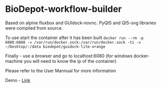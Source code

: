 # BioDepot-workflow-builder

Based on alpine fluxbox and GUIdock-novnc. PyQt5 and Qt5-svg libraries were compiled from source. 

To use start the container after it has been built 
```docker run --rm -p 6080:6080 -v /var/run/docker.sock:/var/run/docker.sock -ti -v ~/Desktop/:/data biodepot/guidock-lite-orange```

Finally - use a browser and go to localhost:6080 (for windows docker-machine you will need to know the ip of the container)

Please refer to the User Mannual for more information 

Demo - [Link](https://drive.google.com/file/d/0B6xuS_tbRDJ0RzN6NlJ0T1U4VUU/view?usp=sharing)

 
